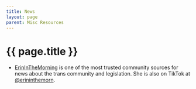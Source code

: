 ```yaml
---
title: News
layout: page
parent: Misc Resources
---
```

# {{ page.title }}

* [ErinInTheMorning](https://www.erininthemorning.com/) is one of the most trusted community sources for news about the trans community and legislation. She is also on TikTok at [@erininthemorn](https://www.tiktok.com/@erininthemorn?lang=en).